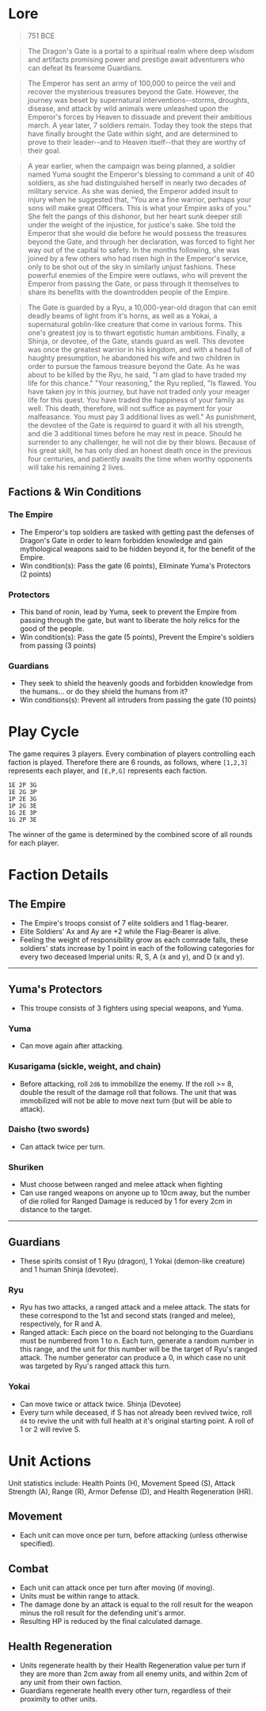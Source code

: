 # Lore
>751 BCE

>The Dragon's Gate is a portal to a spiritual realm where deep wisdom and artifacts promising power and prestige await adventurers who can defeat its fearsome Guardians.

>The Emperor has sent an army of 100,000 to peirce the veil and recover the mysterious treasures beyond the Gate. However, the journey was beset by supernatural interventions--storms, droughts, disease, and attack by wild animals were unleashed upon the Emperor's forces by Heaven to dissuade and prevent their ambitious march. A year later, 7 soldiers remain. Today they took the steps that have finally brought the Gate within sight, and are determined to prove to their leader--and to Heaven itself--that they are worthy of their goal.

>A year earlier, when the campaign was being planned, a soldier named Yuma sought the Emperor's blessing to command a unit of 40 soldiers, as she had distinguished herself in nearly two decades of military service. As she was denied, the Emperor added insult to injury when he suggested that, "You are a fine warrior, perhaps your sons will make great Officers. This is what your Empire asks of you." She felt the pangs of this dishonor, but her heart sunk deeper still under the weight of the injustice, for justice's sake. She told the Emperor that she would die before he would possess the treasures beyond the Gate, and through her declaration, was forced to fight her way out of the capital to safety. In the months following, she was joined by a few others who had risen high in the Emperor's service, only to be shot out of the sky in similarly unjust fashions. These powerful enemies of the Empire were outlaws, who will prevent the Emperor from passing the Gate, or pass through it themselves to share its benefits with the downtrodden people of the Empire.

>The Gate is guarded by a Ryu, a 10,000-year-old dragon that can emit deadly beams of light from it's horns, as well as a Yokai, a supernatural goblin-like creature that come in various forms. This one's greatest joy is to thwart egotistic human ambitions. Finally, a Shinja, or devotee, of the Gate, stands guard as well. This devotee was once the greatest warrior in his kingdom, and with a head full of haughty presumption, he abandoned his wife and two children in order to pursue the famous treasure beyond the Gate. As he was about to be killed by the Ryu, he said, "I am glad to have traded my life for this chance." "Your reasoning," the Ryu replied, "Is flawed. You have taken joy in this journey, but have not traded only your meager life for this quest. You have traded the happiness of your family as well. This death, therefore, will not suffice as payment for your malfeasance. You must pay 3 additional lives as well." As punishment, the devotee of the Gate is required to guard it with all his strength, and die 3 additional times before he may rest in peace. Should he surrender to any challenger, he will not die by their blows. Because of his great skill, he has only died an honest death once in the previous four centuries, and patiently awaits the time when worthy opponents will take his remaining 2 lives.

## Factions & Win Conditions
### The Empire
- The Emperor's top soldiers are tasked with getting past the defenses of Dragon's Gate in order to learn forbidden knowledge and gain mythological weapons said to be hidden beyond it, for the benefit of the Empire.
- Win condition(s): Pass the gate (6 points), Eliminate Yuma's Protectors (2 points)
### Protectors
- This band of ronin, lead by Yuma, seek to prevent the Empire from passing through the gate, but want to liberate the holy relics for the good of the people.
- Win condition(s): Pass the gate (5 points), Prevent the Empire's soldiers from passing (3 points)
### Guardians
- They seek to shield the heavenly goods and forbidden knowledge from the humans... or do they shield the humans from it?
- Win conditions(s): Prevent all intruders from passing the gate (10 points)

# Play Cycle

The game requires 3 players. Every combination of players controlling each faction is played. Therefore there are 6 rounds, as follows, where `[1,2,3]` represents each player, and `[E,P,G]` represents each faction.  
```
1E 2P 3G  
1E 2G 3P  
1P 2E 3G  
1P 2G 3E  
1G 2E 3P  
1G 2P 3E  
```
The winner of the game is determined by the combined score of all rounds for each player.

# Faction Details
## The Empire
- The Empire's troops consist of 7 elite soldiers and 1 flag-bearer.
- Elite Soldiers' Ax and Ay are +2 while the Flag-Bearer is alive.
- Feeling the weight of responsibility grow as each comrade falls, these soldiers' stats increase by 1 point in each of the following categories for every two deceased Imperial units: R, S, A (x and y), and D (x and y).
---
## Yuma's Protectors
- This troupe consists of 3 fighters using special weapons, and Yuma.
### Yuma
- Can move again after attacking.
### Kusarigama (sickle, weight, and chain)
- Before attacking, roll `2d6` to immobilize the enemy. If the roll >= 8, double the result of the damage roll that follows. The unit that was immobilized will not be able to move next turn (but will be able to attack).
### Daisho (two swords)
- Can attack twice per turn.
### Shuriken
- Must choose between ranged and melee attack when fighting
- Can use ranged weapons on anyone up to 10cm away, but the number of die rolled for Ranged Damage is reduced by 1 for every 2cm in distance to the target.
---
## Guardians
- These spirits consist of 1 Ryu (dragon), 1 Yokai (demon-like creature) and 1 human Shinja (devotee).
### Ryu
- Ryu has two attacks, a ranged attack and a melee attack. The stats for these correspond to the 1st and second stats (ranged and melee), respectively, for R and A.
- Ranged attack: Each piece on the board not belonging to the Guardians must be numbered from 1 to n. Each turn, generate a random number in this range, and the unit for this number will be the target of Ryu's ranged attack. The number generator can produce a 0, in which case no unit was targeted by Ryu's ranged attack this turn.
### Yokai
- Can move twice or attack twice.
Shinja (Devotee)
- Every turn while deceased, if S has not already been revived twice, roll `d4` to revive the unit with full health at it's original starting point. A roll of 1 or 2 will revive S.

# Unit Actions
Unit statistics include: Health Points (H), Movement Speed (S), Attack Strength (A), Range (R), Armor Defense (D), and Health Regeneration (HR).
## Movement
- Each unit can move once per turn, before attacking (unless otherwise specified).
## Combat
- Each unit can attack once per turn after moving (if moving).
- Units must be within range to attack.
- The damage done by an attack is equal to the roll result for the weapon minus the roll result for the defending unit's armor.
- Resulting HP is reduced by the final calculated damage.
## Health Regeneration
- Units regenerate health by their Health Regeneration value per turn if they are more than 2cm away from all enemy units, and within 2cm of any unit from their own faction.
- Guardians regenerate health every other turn, regardless of their proximity to other units.
